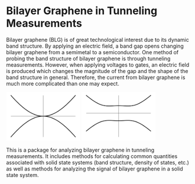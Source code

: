 # Bilayer Graphene in Tunneling Measurements

Bilayer graphene (BLG) is of great technological interest due to its dynamic band structure. By applying an electric field, a band gap opens changing bilayer graphene from a semimetal to a semiconductor. One method of probing the band structure of bilayer graphene is through tunneling measurements. However, when applying voltages to gates, an electric field is produced which changes the magnitude of the gap and the shape of the band structure in general. Therefore, the current from bilayer graphene is much more complicated than one may expect.

<img src=images/BandStructure/BasicParabolic.png style="width:200px">
<img src=images/BandStructure/Gap.png style="width:200px">

This is a package for analyzing bilayer graphene in tunneling measurements. It includes methods for calculating common quantities associated with solid state systems (band structure, density of states, etc.) as well as methods for analyzing the signal of bilayer graphene in a solid state system.